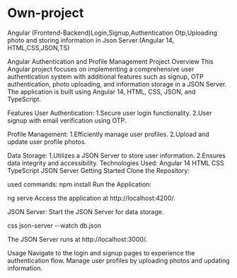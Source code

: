 # Own-project
Angular (Frontend-Backend)Login,Signup,Authentication Otp,Uploading photo  and storing information in Json Server.(Angular 14, HTML,CSS,JSON,TS)


Angular Authentication and Profile Management Project
Overview
     This Angular project focuses on implementing a comprehensive user authentication system with additional features such as signup, OTP authentication, photo uploading, and information storage in a JSON Server. The application is built using Angular 14, HTML, CSS, JSON, and TypeScript.

Features
User Authentication:
1.Secure user login functionality.
2.User signup with email verification using OTP.

Profile Management:
1.Efficiently manage user profiles.
2.Upload and update user profile photos.

Data Storage:
1.Utilizes a JSON Server to store user information.
2.Ensures data integrity and accessibility.
Technologies Used:
Angular 14
HTML
CSS
TypeScript
JSON Server
Getting Started
Clone the Repository:

used commands:
npm install
Run the Application:

ng serve
Access the application at http://localhost:4200/.

JSON Server:
Start the JSON Server for data storage.

css
json-server --watch db.json

The JSON Server runs at http://localhost:3000/.

Usage
Navigate to the login and signup pages to experience the authentication flow.
Manage user profiles by uploading photos and updating information.
